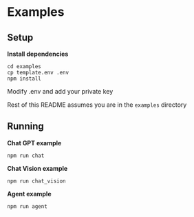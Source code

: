 # Examples

## Setup

**Install dependencies**

```
cd examples
cp template.env .env
npm install
```

Modify .env and add your private key

Rest of this README assumes you are in the `examples` directory

## Running

**Chat GPT example**
```
npm run chat
```

**Chat Vision example**
```
npm run chat_vision
```

**Agent example**
```
npm run agent
```
